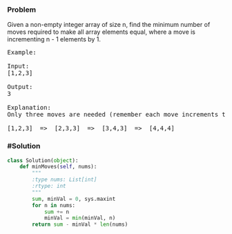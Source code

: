 ### Problem
Given a non-empty integer array of size n, find the minimum number of moves required to make all array elements equal, where a move is incrementing n - 1 elements by 1.

<pre>
Example:

Input:
[1,2,3]

Output:
3

Explanation:
Only three moves are needed (remember each move increments two elements):

[1,2,3]  =>  [2,3,3]  =>  [3,4,3]  =>  [4,4,4]
</pre>

### #Solution

```python
class Solution(object):
    def minMoves(self, nums):
        """
        :type nums: List[int]
        :rtype: int
        """
        sum, minVal = 0, sys.maxint
        for n in nums:
            sum += n
            minVal = min(minVal, n)
        return sum - minVal * len(nums)
```